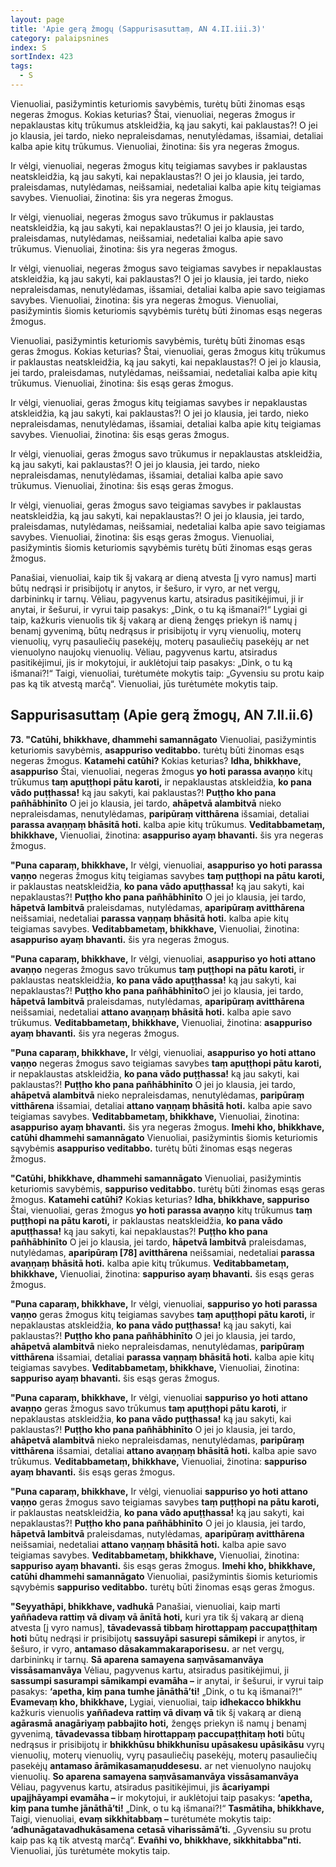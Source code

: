 ```yaml
---
layout: page
title: 'Apie gerą žmogų (Sappurisasuttaṃ, AN 4.II.iii.3)'
category: palaipsnines
index: S
sortIndex: 423
tags:
  - S
---
```

Vienuoliai, pasižymintis keturiomis savybėmis, turėtų būti žinomas esąs negeras žmogus. Kokias keturias? Štai, vienuoliai, negeras žmogus ir nepaklaustas kitų trūkumus atskleidžia, ką jau sakyti, kai paklaustas?! O jei jo klausia, jei tardo, nieko nepraleisdamas, nenutylėdamas, išsamiai, detaliai kalba apie kitų trūkumus. Vienuoliai, žinotina: šis yra negeras žmogus.

Ir vėlgi, vienuoliai, negeras žmogus kitų teigiamas savybes ir paklaustas neatskleidžia, ką jau sakyti, kai nepaklaustas?! O jei jo klausia, jei tardo, praleisdamas, nutylėdamas, neišsamiai, nedetaliai kalba apie kitų teigiamas savybes. Vienuoliai, žinotina: šis yra negeras žmogus.

Ir vėlgi, vienuoliai, negeras žmogus savo trūkumus ir paklaustas neatskleidžia, ką jau sakyti, kai nepaklaustas?! O jei jo klausia, jei tardo, praleisdamas, nutylėdamas, neišsamiai, nedetaliai kalba apie savo trūkumus. Vienuoliai, žinotina: šis yra negeras žmogus.  

Ir vėlgi, vienuoliai, negeras žmogus savo teigiamas savybes ir nepaklaustas atskleidžia, ką jau sakyti, kai paklaustas?! O jei jo klausia, jei tardo, nieko nepraleisdamas, nenutylėdamas, išsamiai, detaliai kalba apie savo teigiamas savybes. Vienuoliai, žinotina: šis yra negeras žmogus. Vienuoliai, pasižymintis šiomis keturiomis sąvybėmis turėtų būti žinomas esąs negeras žmogus.

Vienuoliai, pasižymintis keturiomis savybėmis, turėtų būti žinomas esąs geras žmogus. Kokias keturias? Štai, vienuoliai, geras žmogus kitų trūkumus ir paklaustas neatskleidžia, ką jau sakyti, kai nepaklaustas?! O jei jo klausia, jei tardo, praleisdamas, nutylėdamas, neišsamiai, nedetaliai kalba apie kitų trūkumus. Vienuoliai, žinotina: šis esąs geras žmogus.

Ir vėlgi, vienuoliai, geras žmogus kitų teigiamas savybes ir nepaklaustas atskleidžia, ką jau sakyti, kai paklaustas?! O jei jo klausia, jei tardo, nieko nepraleisdamas, nenutylėdamas, išsamiai, detaliai kalba apie kitų teigiamas savybes. Vienuoliai, žinotina: šis esąs geras žmogus.

Ir vėlgi, vienuoliai, geras žmogus savo trūkumus ir nepaklaustas atskleidžia, ką jau sakyti, kai paklaustas?! O jei jo klausia, jei tardo, nieko nepraleisdamas, nenutylėdamas, išsamiai, detaliai kalba apie savo trūkumus. Vienuoliai, žinotina: šis esąs geras žmogus.

Ir vėlgi, vienuoliai, geras žmogus savo teigiamas savybes ir paklaustas neatskleidžia, ką jau sakyti, kai nepaklaustas?! O jei jo klausia, jei tardo, praleisdamas, nutylėdamas, neišsamiai, nedetaliai kalba apie savo teigiamas savybes. Vienuoliai, žinotina: šis esąs geras žmogus. Vienuoliai, pasižymintis šiomis keturiomis sąvybėmis turėtų būti žinomas esąs geras žmogus.

Panašiai, vienuoliai, kaip tik šį vakarą ar dieną atvesta \[į vyro namus] marti būtų nedrąsi ir prisibijotų ir anytos, ir šešuro, ir vyro, ar net vergų, darbininkų ir tarnų. Vėliau, pagyvenus kartu, atsiradus pasitikėjimui, ji ir anytai, ir šešurui, ir vyrui taip pasakys: „Dink, o tu ką išmanai?!“ Lygiai gi taip, kažkuris vienuolis tik šį vakarą ar dieną žengęs priekyn iš namų į benamį gyvenimą, būtų nedrąsus ir prisibijotų ir vyrų vienuolių, moterų vienuolių, vyrų pasauliečių pasekėjų, moterų pasauliečių pasekėjų ar net vienuolyno naujokų vienuolių. Vėliau, pagyvenus kartu, atsiradus pasitikėjimui, jis ir mokytojui, ir auklėtojui taip pasakys: „Dink, o tu ką išmanai?!“ Taigi, vienuoliai, turėtumėte mokytis taip: „Gyvensiu su protu kaip pas ką tik atvestą marčą“. Vienuoliai, jūs turėtumėte mokytis taip.

## Sappurisasuttaṃ (Apie gerą žmogų, AN 7.II.ii.6)

**73. "Catūhi, bhikkhave, dhammehi samannāgato** Vienuoliai, pasižymintis keturiomis savybėmis, **asappuriso veditabbo.** turėtų būti žinomas esąs negeras žmogus. **Katamehi catūhi?** Kokias keturias? **Idha, bhikkhave, asappuriso** Štai, vienuoliai, negeras žmogus **yo hoti parassa avaṇṇo** kitų trūkumus **taṃ apuṭṭhopi pātu karoti,** ir nepaklaustas atskleidžia, **ko pana vādo puṭṭhassa!** ką jau sakyti, kai paklaustas?! **Puṭṭho kho pana pañhābhinīto** O jei jo klausia, jei tardo, **ahāpetvā alambitvā** nieko nepraleisdamas, nenutylėdamas, **paripūraṃ vitthārena** išsamiai, detaliai **parassa avaṇṇaṃ bhāsitā hoti.** kalba apie kitų trūkumus. **Veditabbametaṃ, bhikkhave,** Vienuoliai, žinotina: **asappuriso ayaṃ bhavanti.** šis yra negeras žmogus.

**"Puna caparaṃ, bhikkhave,** Ir vėlgi, vienuoliai, **asappuriso yo hoti parassa vaṇṇo** negeras žmogus kitų teigiamas savybes **taṃ puṭṭhopi na pātu karoti,** ir paklaustas neatskleidžia, **ko pana vādo apuṭṭhassa!** ką jau sakyti, kai nepaklaustas?! **Puṭṭho kho pana pañhābhinīto** O jei jo klausia, jei tardo, **hāpetvā lambitvā** praleisdamas, nutylėdamas, **aparipūraṃ avitthārena** neišsamiai, nedetaliai **parassa vaṇṇaṃ bhāsitā hoti.** kalba apie kitų teigiamas savybes. **Veditabbametaṃ, bhikkhave,** Vienuoliai, žinotina: **asappuriso ayaṃ bhavanti.** šis yra negeras žmogus.

**"Puna caparaṃ, bhikkhave,** Ir vėlgi, vienuoliai, **asappuriso yo hoti attano avaṇṇo** negeras žmogus savo trūkumus **taṃ puṭṭhopi na pātu karoti,** ir paklaustas neatskleidžia, **ko pana vādo apuṭṭhassa!** ką jau sakyti, kai nepaklaustas?! **Puṭṭho kho pana pañhābhinīto**O jei jo klausia, jei tardo, **hāpetvā lambitvā** praleisdamas, nutylėdamas, **aparipūraṃ avitthārena** neišsamiai, nedetaliai **attano avaṇṇaṃ bhāsitā hoti.** kalba apie savo trūkumus. **Veditabbametaṃ, bhikkhave,** Vienuoliai, žinotina: **asappuriso ayaṃ bhavanti.** šis yra negeras žmogus.

**"Puna caparaṃ, bhikkhave,** Ir vėlgi, vienuoliai,  **asappuriso yo hoti attano vaṇṇo** negeras žmogus savo teigiamas savybes **taṃ apuṭṭhopi pātu karoti,** ir nepaklaustas atskleidžia, **ko pana vādo puṭṭhassa!** ką jau sakyti, kai paklaustas?! **Puṭṭho kho pana pañhābhinīto** O jei jo klausia, jei tardo, **ahāpetvā alambitvā** nieko nepraleisdamas, nenutylėdamas, **paripūraṃ vitthārena** išsamiai, detaliai **attano vaṇṇaṃ bhāsitā hoti.** kalba apie savo teigiamas savybes. **Veditabbametaṃ, bhikkhave,** Vienuoliai, žinotina: **asappuriso ayaṃ bhavanti.** šis yra negeras žmogus. **Imehi kho, bhikkhave, catūhi dhammehi samannāgato** Vienuoliai, pasižymintis šiomis keturiomis sąvybėmis **asappuriso veditabbo.** turėtų būti žinomas esąs negeras žmogus.

**"Catūhi, bhikkhave, dhammehi samannāgato** Vienuoliai, pasižymintis keturiomis savybėmis, **sappuriso veditabbo.** turėtų būti žinomas esąs geras žmogus. **Katamehi catūhi?** Kokias keturias? **Idha, bhikkhave, sappuriso** Štai, vienuoliai, geras žmogus **yo hoti parassa avaṇṇo** kitų trūkumus **taṃ puṭṭhopi na pātu karoti,** ir paklaustas neatskleidžia, **ko pana vādo apuṭṭhassa!** ką jau sakyti, kai nepaklaustas?! **Puṭṭho kho pana pañhābhinīto** O jei jo klausia, jei tardo, **hāpetvā lambitvā** praleisdamas, nutylėdamas, **aparipūraṃ \[78] avitthārena** neišsamiai, nedetaliai **parassa avaṇṇaṃ bhāsitā hoti.** kalba apie kitų trūkumus. **Veditabbametaṃ, bhikkhave,** Vienuoliai, žinotina: **sappuriso ayaṃ bhavanti.** šis esąs geras žmogus.

**"Puna caparaṃ, bhikkhave,** Ir vėlgi, vienuoliai, **sappuriso yo hoti parassa vaṇṇo** geras žmogus kitų teigiamas savybes **taṃ apuṭṭhopi pātu karoti,** ir nepaklaustas atskleidžia, **ko pana vādo puṭṭhassa!** ką jau sakyti, kai paklaustas?! **Puṭṭho kho pana pañhābhinīto** O jei jo klausia, jei tardo, **ahāpetvā alambitvā** nieko nepraleisdamas, nenutylėdamas, **paripūraṃ vitthārena** išsamiai, detaliai **parassa vaṇṇaṃ bhāsitā hoti.** kalba apie kitų teigiamas savybes. **Veditabbametaṃ, bhikkhave,** Vienuoliai, žinotina: **sappuriso ayaṃ bhavanti.** šis esąs geras žmogus.

**"Puna caparaṃ, bhikkhave,** Ir vėlgi, vienuoliai **sappuriso yo hoti attano avaṇṇo** geras žmogus savo trūkumus **taṃ apuṭṭhopi pātu karoti,** ir nepaklaustas atskleidžia, **ko pana vādo puṭṭhassa!** ką jau sakyti, kai paklaustas?! **Puṭṭho kho pana pañhābhinīto** O jei jo klausia, jei tardo, **ahāpetvā alambitvā** nieko nepraleisdamas, nenutylėdamas, **paripūraṃ vitthārena** išsamiai, detaliai **attano avaṇṇaṃ bhāsitā hoti.** kalba apie savo trūkumus. **Veditabbametaṃ, bhikkhave,** Vienuoliai, žinotina: **sappuriso ayaṃ bhavanti.** šis esąs geras žmogus.

**"Puna caparaṃ, bhikkhave,** Ir vėlgi, vienuoliai **sappuriso yo hoti attano vaṇṇo** geras žmogus savo teigiamas savybes **taṃ puṭṭhopi na pātu karoti,** ir paklaustas neatskleidžia, **ko pana vādo apuṭṭhassa!** ką jau sakyti, kai nepaklaustas?! **Puṭṭho kho pana pañhābhinīto** O jei jo klausia, jei tardo, **hāpetvā lambitvā** praleisdamas, nutylėdamas, **aparipūraṃ avitthārena** neišsamiai, nedetaliai **attano vaṇṇaṃ bhāsitā hoti.** kalba apie savo teigiamas savybes. **Veditabbametaṃ, bhikkhave,** Vienuoliai, žinotina: **sappuriso ayaṃ bhavanti.** šis esąs geras žmogus. **Imehi kho, bhikkhave, catūhi dhammehi samannāgato** Vienuoliai, pasižymintis šiomis keturiomis sąvybėmis **sappuriso veditabbo.** turėtų būti žinomas esąs geras žmogus.

**"Seyyathāpi, bhikkhave, vadhukā** Panašiai, vienuoliai, kaip marti **yaññadeva rattiṃ vā divaṃ vā ānītā hoti,** kuri yra tik šį vakarą ar dieną atvesta \[į vyro namus], **tāvadevassā tibbaṃ hirottappaṃ paccupaṭṭhitaṃ hoti** būtų nedrąsi ir prisibijotų **sassuyāpi sasurepi sāmikepi** ir anytos, ir šešuro, ir vyro, **antamaso dāsakammakaraporisesu.** ar net vergų, darbininkų ir tarnų. **Sā aparena samayena saṃvāsamanvāya vissāsamanvāya** Vėliau, pagyvenus kartu, atsiradus pasitikėjimui, ji **sassumpi sasurampi sāmikampi evamāha –** ir anytai, ir šešurui, ir vyrui taip pasakys: **‘apetha, kiṃ pana tumhe jānāthā’ti!** „Dink, o tu ką išmanai?!“ **Evamevaṃ kho, bhikkhave,** Lygiai, vienuoliai, taip **idhekacco bhikkhu** kažkuris vienuolis **yaññadeva rattiṃ vā divaṃ vā** tik šį vakarą ar dieną **agārasmā anagāriyaṃ pabbajito hoti,** žengęs priekyn iš namų į benamį gyvenimą, **tāvadevassa tibbaṃ hirottappaṃ paccupaṭṭhitaṃ hoti** būtų nedrąsus ir prisibijotų ir **bhikkhūsu bhikkhunīsu upāsakesu upāsikāsu** vyrų vienuolių, moterų vienuolių, vyrų pasauliečių pasekėjų, moterų pasauliečių pasekėjų **antamaso ārāmikasamaṇuddesesu.** ar net vienuolyno naujokų vienuolių. **So aparena samayena saṃvāsamanvāya vissāsamanvāya** Vėliau, pagyvenus kartu, atsiradus pasitikėjimui, jis **ācariyampi upajjhāyampi evamāha –** ir mokytojui, ir auklėtojui taip pasakys: **‘apetha, kiṃ pana tumhe jānāthā’ti!** „Dink, o tu ką išmanai?!“ **Tasmātiha, bhikkhave,** Taigi, vienuoliai,  **evaṃ sikkhitabbaṃ –** turėtumėte mokytis taip: **‘adhunāgatavadhukāsamena cetasā viharissāmā’ti.** „Gyvensiu su protu kaip pas ką tik atvestą marčą“. **Evañhi vo, bhikkhave, sikkhitabba"nti.** Vienuoliai, jūs turėtumėte mokytis taip.
